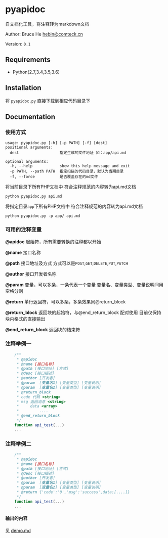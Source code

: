 pyapidoc
===================

自文档化工具，将注释转为markdown文档

Author: Bruce He <hebin@comteck.cn>

Version: `0.1`

Requirements
-------------
* Python(2.7,3.4,3.5,3.6)

Installation
------------
将 `pyapidoc.py` 直接下载到相应代码目录下

Documentation
-------------

### 使用方式
```
usage: pyapidoc.py [-h] [-p PATH] [-f] [dest]
positional arguments:
  dest                  指定生成的文件地址 如：app/api.md

optional arguments:
  -h, --help            show this help message and exit
  -p PATH, --path PATH  指定扫描的代码目录，默认为当期目录
  -f, --force           是否覆盖存在的md文件

```


将当前目录下所有PHP文档中 符合注释规范的内容转为api.md文档
```
python pyapidoc.py api.md

```


将指定目录`app`下所有PHP文档中 符合注释规范的内容转为api.md文档
```
python pyapidoc.py -p app/ api.md

```



### 可用的注释变量

**@apidoc** 
起始符，所有需要转换的注释都以开始

**@name** 
接口名称

**@path**
接口地址及方式  方式可以是`POST`,`GET`,`DELETE`,`PUT`,`PATCH`

**@author**
接口开发者名称

**@param**
变量，可以多条，一条代表一个变量 变量名、变量类型、变量说明间用空格分割

**@return**
单行返回符，可以多条，多条效果同@return_block

**@return_block**
返回块的起始符，与@end_return_block 配对使用 目前仅保持块内格式的直接输出

**@end_return_block**
返回块的结束符

### 注释举例一
```javascript
    /**
     * @apidoc
     * @name [接口名称]
     * @path [接口地址] [方式]
     * @desc [接口描述]
     * @author [开发者]
     * @param  [变量名1] [变量类型] [变量说明]
     * @param  [变量名2] [变量类型] [变量说明]
     * @return_block
     * code 代码 <string>
     * msg 返回消息 <string>
     *     data <array>
     *         ....
     * @end_return_block
     */
    function api_test(...)
    ...

```

### 注释举例二
```javascript
    /**
     * @apidoc
     * @name [接口名称]
     * @path [接口地址] [方式]
     * @desc [接口描述]
     * @author [开发者]
     * @param  [变量名1] [变量类型] [变量说明]
     * @param  [变量名2] [变量类型] [变量说明]
     * @return {'code':'0','msg':'success',data:[....]}
     */
    function api_test(...)
    ...

```

#### 输出的内容

见 [demo.md][demo]

[demo]: https://github.com/brucehe3/pyapidoc/blob/master/demo.md
